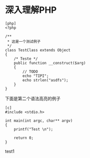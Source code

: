 # 深入理解PHP

	[php]
	<?php

	/**
	 * 这是一个测试例子
	 */
	class TestClass extends Object
	{
		/* Teste */
		public function __construct($arg)
		{
			// TODO	
			echo "TIPI";
			echo strlen("asdfs");
		}
	}

下面是第二个语法高亮的例子

	[c]
	#include <stdio.h>

	int main(int argc, char** argv)
	{
		printf("Test \n");

		return 0;
	}
test1
